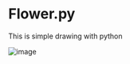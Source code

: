 # Flower.py

This is simple drawing with python 

![image](https://user-images.githubusercontent.com/116501394/202630693-e63af63f-783e-465b-b314-0e55eb69bb71.png)
